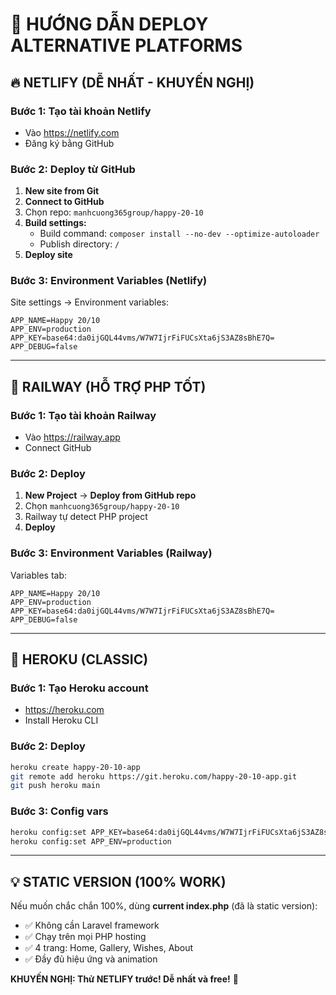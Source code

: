 # 🚀 HƯỚNG DẪN DEPLOY ALTERNATIVE PLATFORMS

## 🔥 NETLIFY (DỄ NHẤT - KHUYẾN NGHỊ)

### Bước 1: Tạo tài khoản Netlify
- Vào https://netlify.com
- Đăng ký bằng GitHub

### Bước 2: Deploy từ GitHub
1. **New site from Git**
2. **Connect to GitHub** 
3. Chọn repo: `manhcuong365group/happy-20-10`
4. **Build settings:**
   - Build command: `composer install --no-dev --optimize-autoloader`
   - Publish directory: `/`
5. **Deploy site**

### Bước 3: Environment Variables (Netlify)
Site settings → Environment variables:
```
APP_NAME=Happy 20/10
APP_ENV=production
APP_KEY=base64:da0ijGQL44vms/W7W7IjrFiFUCsXta6jS3AZ8sBhE7Q=
APP_DEBUG=false
```

---

## 🚂 RAILWAY (HỖ TRỢ PHP TỐT)

### Bước 1: Tạo tài khoản Railway
- Vào https://railway.app
- Connect GitHub

### Bước 2: Deploy
1. **New Project** → **Deploy from GitHub repo**
2. Chọn `manhcuong365group/happy-20-10`
3. Railway tự detect PHP project
4. **Deploy**

### Bước 3: Environment Variables (Railway)
Variables tab:
```
APP_NAME=Happy 20/10
APP_ENV=production
APP_KEY=base64:da0ijGQL44vms/W7W7IjrFiFUCsXta6jS3AZ8sBhE7Q=
APP_DEBUG=false
```

---

## 🔴 HEROKU (CLASSIC)

### Bước 1: Tạo Heroku account
- https://heroku.com
- Install Heroku CLI

### Bước 2: Deploy
```bash
heroku create happy-20-10-app
git remote add heroku https://git.heroku.com/happy-20-10-app.git
git push heroku main
```

### Bước 3: Config vars
```bash
heroku config:set APP_KEY=base64:da0ijGQL44vms/W7W7IjrFiFUCsXta6jS3AZ8sBhE7Q=
heroku config:set APP_ENV=production
```

---

## 💡 STATIC VERSION (100% WORK)

Nếu muốn chắc chắn 100%, dùng **current index.php** (đã là static version):
- ✅ Không cần Laravel framework
- ✅ Chạy trên mọi PHP hosting
- ✅ 4 trang: Home, Gallery, Wishes, About
- ✅ Đầy đủ hiệu ứng và animation

**KHUYẾN NGHỊ: Thử NETLIFY trước! Dễ nhất và free!** 🌸